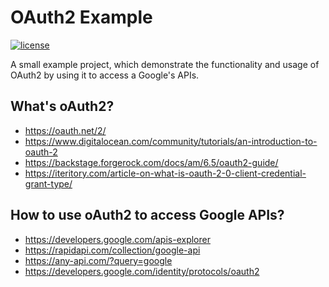 # OAuth2 Example

[![license](https://img.shields.io/github/license/beiertu-mms/oauth2-example?style=flat-square)](https://github.com/beiertu-mms/oauth2-example/blob/master/LICENSE)

A small example project, which demonstrate the functionality and usage of OAuth2 by using it to access a Google's APIs.

## What's oAuth2?

- https://oauth.net/2/
- https://www.digitalocean.com/community/tutorials/an-introduction-to-oauth-2
- https://backstage.forgerock.com/docs/am/6.5/oauth2-guide/
- https://iteritory.com/article-on-what-is-oauth-2-0-client-credential-grant-type/

## How to use oAuth2 to access Google APIs?

- https://developers.google.com/apis-explorer
- https://rapidapi.com/collection/google-api
- https://any-api.com/?query=google
- https://developers.google.com/identity/protocols/oauth2
